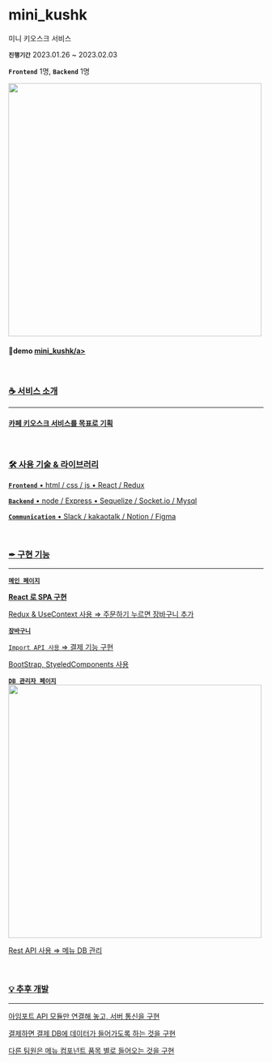 ﻿# mini_kushk
미니 키오스크 서비스


**`진행기간`**  2023.01.26 ~ 2023.02.03

**`Frontend`** 1명, **`Backend`** 1명

<img src="https://user-images.githubusercontent.com/116782319/226572885-6080c1c1-4b33-4e6c-9d52-9bc988fb9efe.png" width="500" align="center" />
<h4>🔗demo <a href="http://49.50.172.207:3001/">mini_kushk/a></h4>
   
   <br/>
<h3>☕ 서비스 소개</h3>
<hr />
<h4>카페 키오스크 서비스를 목표로 기획 </h4>


   <br/>
<h3>🛠️ 사용 기술 & 라이브러리</h3>

**`Frontend`**
• html / css / js 
• React / Redux


**`Backend`**
• node / Express
• Sequelize / Socket.io / Mysql

   
**`Communication`**
• Slack / kakaotalk / Notion / Figma


   <br/>
<h3>✒ 구현 기능</h3>
<hr />

   
**`메인 페이지`**

**React 로 SPA 구현**

Redux & UseContext 사용 ⇒ 주문하기 누르면 장바구니 추가


 **`장바구니`**
   
`Import API 사용` ⇒ 결제 기능 구현

BootStrap, StyeledComponents 사용
   
**`DB 관리자 페이지`**
 <img src="https://user-images.githubusercontent.com/116782319/226573351-b4dc27b3-0dce-4ce4-9a30-5362ea523578.png" width="500" align="center" />  

Rest API 사용 ⇒ 메뉴 DB 관리


   <br/>
<h3>💡 추후 개발</h3>
<hr />

아임포트 API 모듈만 연결해 놓고, 서버 통신을 구현

결제하면 결제 DB에 데이터가 들어가도록 하는 것을 구현

다른 팀원은 메뉴 컴포넌트 품목 별로 들어오는 것을 구현

